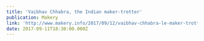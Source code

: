 ```yaml
---
title: 'Vaibhav Chhabra, the Indian maker-trotter'
publication: Makery
link: 'http://www.makery.info/2017/09/12/vaibhav-chhabra-le-maker-trotter-indien/'
date: 2017-09-11T18:30:00.000Z
---
```


